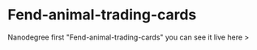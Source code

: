 # Fend-animal-trading-cards
Nanodegree first "Fend-animal-trading-cards"
you can see it live here >
